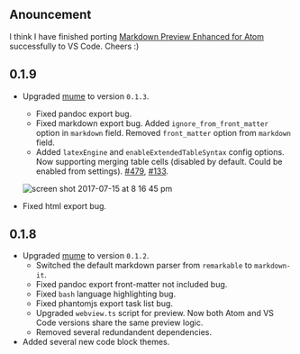 ## Anouncement
I think I have finished porting [Markdown Preview Enhanced for Atom](https://atom.io/packages/markdown-preview-enhanced) successfully to VS Code. Cheers :) 


## 0.1.9
* Upgraded [mume](https://github.com/shd101wyy/mume) to version `0.1.3`.  
    * Fixed pandoc export bug.
    * Fixed markdown export bug. Added `ignore_from_front_matter` option in `markdown` field. Removed `front_matter` option from `markdown` field.  
    * Added `latexEngine` and `enableExtendedTableSyntax` config options. Now supporting merging table cells (disabled by default. Could be enabled from settings). 
    [#479](https://github.com/shd101wyy/markdown-preview-enhanced/issues/479), [#133](https://github.com/shd101wyy/markdown-preview-enhanced/issues/133).    

    ![screen shot 2017-07-15 at 8 16 45 pm](https://user-images.githubusercontent.com/1908863/28243710-945e3004-699a-11e7-9a5f-d74f6c944c3b.png)
* Fixed html export bug.  

## 0.1.8

* Upgraded [mume](https://github.com/shd101wyy/mume) to version `0.1.2`.  
    * Switched the default markdown parser from `remarkable` to `markdown-it`.  
    * Fixed pandoc export front-matter not included bug.  
    * Fixed `bash` language highlighting bug. 
    * Fixed phantomjs export task list bug.   
    * Upgraded `webview.ts` script for preview. Now both Atom and VS Code versions share the same preview logic.  
    * Removed several redundandent dependencies.  
* Added several new code block themes. 
